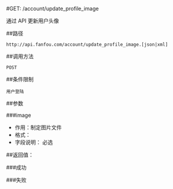 #GET: /account/update_profile_image

通过 API 更新用户头像

##路径

    http://api.fanfou.com/account/update_profile_image.[json|xml]

##调用方法

    POST

##条件限制

    用户登陆

##参数

###image 

- 作用：制定图片文件
- 格式：
- 字段说明： 必选

##返回值：

###成功
		
###失败
